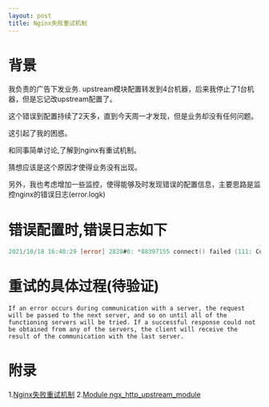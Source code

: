 ```yaml
---
layout: post
title: Nginx失败重试机制
---
```


# 背景
我负责的广告下发业务. upstream模块配置转发到4台机器，后来我停止了1台机器，但是忘记改upstream配置了。

这个错误到配置持续了2天多，直到今天周一才发现，但是业务却没有任何问题。

这引起了我的困惑。

和同事简单讨论,了解到nginx有重试机制。

猜想应该是这个原因才使得业务没有出现。

另外，我也考虑增加一些监控，使得能够及时发现错误的配置信息，主要思路是监控nginx的错误日志(error.logk)

# 错误配置时,错误日志如下

```go
2021/10/18 16:48:29 [error] 2828#0: *88397155 connect() failed (111: Connection refused) while connecting to upstream, client: 49.7.38.70, server: open.aplum.com, request: "GET /adds/weibo-notify?微博广告监测链接", host: "xxx.xxx.com"
```

# 重试的具体过程(待验证)

```文档
If an error occurs during communication with a server, the request will be passed to the next server, and so on until all of the functioning servers will be tried. If a successful response could not be obtained from any of the servers, the client will receive the result of the communication with the last server.
```

# 附录
1.[Nginx失败重试机制](https://zhuanlan.zhihu.com/p/127959800)
2.[Module ngx_http_upstream_module](http://nginx.org/en/docs/http/ngx_http_upstream_module.html#upstream)
